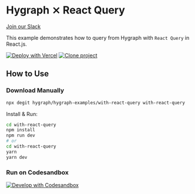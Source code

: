 # Hygraph ⨯ React Query

[Join our Slack](https://slack.hygraph.com)

This example demonstrates how to query from Hygraph with `React Query` in React.js.

[![Deploy with Vercel](https://vercel.com/button)](https://vercel.com/import/project?template=https://github.com/hygraph/hygraph-examples/tree/master/with-react-query) [![Clone project](https://hygraph.com/button)](https://app.hygraph.com/clone/0ff23f7a41ce4da69a366ab299cc24d8)

## How to Use

### Download Manually

```bash
npx degit hygraph/hygraph-examples/with-react-query with-react-query
```

Install & Run:

```bash
cd with-react-query
npm install
npm run dev
# or
cd with-react-query
yarn
yarn dev
```

### Run on Codesandbox

[![Develop with Codesandbox](https://codesandbox.io/static/img/play-codesandbox.svg)](https://codesandbox.io/s/github/hygraph/hygraph-examples/tree/master/with-react-query)
